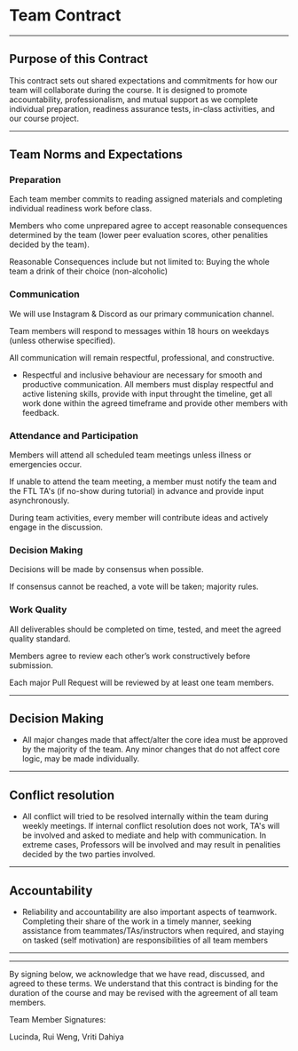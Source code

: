 # Team Contract
---
## Purpose of this Contract

This contract sets out shared expectations and commitments for how our team will collaborate during the course. It is designed to promote accountability, professionalism, and mutual support as we complete individual preparation, readiness assurance tests, in-class activities, and our course project.

---
## Team Norms and Expectations
### Preparation
Each team member commits to reading assigned materials and completing individual readiness work before class.

Members who come unprepared agree to accept reasonable consequences determined by the team (lower peer evaluation scores, other penalities decided by the team).

Reasonable Consequences include but not limited to: Buying the whole team a drink of their choice (non-alcoholic)

### Communication
We will use Instagram & Discord as our primary communication channel.

Team members will respond to messages within 18 hours on weekdays (unless otherwise specified).

All communication will remain respectful, professional, and constructive.
    

* Respectful and inclusive behaviour are necessary for smooth and productive communication. All members must display respectful and active listening skills, provide with input throught the timeline, get all work done within the agreed timeframe and provide other members with feedback.  

### Attendance and Participation
Members will attend all scheduled team meetings unless illness or emergencies occur.

If unable to attend the team meeting, a member must notify the team and the FTL TA's (if no-show during tutorial) in advance and provide input asynchronously.

During team activities, every member will contribute ideas and actively engage in the discussion.

### Decision Making
Decisions will be made by consensus when possible.

If consensus cannot be reached, a vote will be taken; majority rules.

### Work Quality
All deliverables should be completed on time, tested, and meet the agreed quality standard.

Members agree to review each other’s work constructively before submission.

Each major Pull Request will be reviewed by at least one team members.

--- 
## Decision Making

* All major changes made that affect/alter the core idea must be approved by the majority of the team. Any minor changes that do not affect core logic, may be made individually. 

---
## Conflict resolution

* All conflict will tried to be resolved internally within the team during weekly meetings. If internal conflict resolution does not work, TA's will be involved and asked to mediate and help with communication. In extreme cases, Professors will be involved and may result in penalities decided by the two parties involved. 

---

## Accountability

* Reliability and accountability are also important aspects of teamwork. Completing their share of the work in a timely manner, seeking assistance from teammates/TAs/instructors when required, and staying on tasked (self motivation) are responsibilities of all team members

---

---

By signing below, we acknowledge that we have read, discussed, and agreed to these terms. We understand that this contract is binding for the duration of the course and may be revised with the agreement of all team members.

Team Member Signatures:

Lucinda, Rui Weng, Vriti Dahiya
